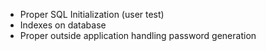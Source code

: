 - Proper SQL Initialization (user test)
- Indexes on database
- Proper outside application handling password generation 
